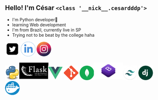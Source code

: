 ## __Hello!__  I'm César `<class '__nick__.cesardddp'>`   

- I'm Python developer🐍
- learning Web development  
- I'm from Brazil, currently live in SP 
- Trying not to be beat by the college haha    

[<img src="./img/twitter-square-logo.png" width="48" />](https://twitter.com/cesardddp)
[<img src="./img/linkedin-icon.png" width="48" />](https://www.linkedin.com/in/c%C3%A9sar-m-oliveira-657a66159/)
[<img src = "./img/instagram-logo.png" width="48">](https://www.instagram.com/cesardddp/)


[<img width="48"  src ="./img/python.png"/>]()
[<img width="96" style="margin: 4px -5px;" src ="./img/flask.jfif"/>]()
[<img width="48" src ="./img/vue.svg"/>]()
[<img width="48" src ="./img/git.png"/>]()
[<img width="48" src ="./img/mongodb.svg"/>]()
[<img width="96" style="margin: 4px -5px;" src ="./img/bootstrap.png"/>]()
[<img width="48" src ="./img/tailwind css.png"/>]()
[<img width="48" src ="./img/django.png"/>]()
[<img width="48" src ="./img/docker.png"/>]()

